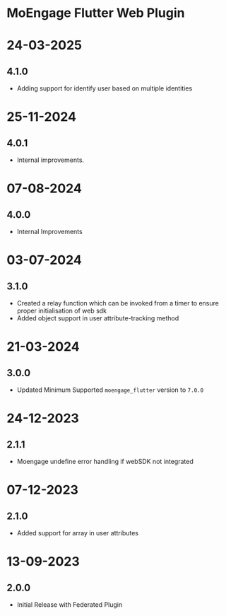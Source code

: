 # MoEngage Flutter Web Plugin

# 24-03-2025

## 4.1.0
- Adding support for identify user based on multiple identities
          
# 25-11-2024

## 4.0.1
- Internal improvements.

# 07-08-2024

## 4.0.0
- Internal Improvements

# 03-07-2024

## 3.1.0
- Created a relay function which can be invoked from a timer to ensure proper initialisation of web sdk
- Added object support in user attribute-tracking method

# 21-03-2024

## 3.0.0
- Updated Minimum Supported `moengage_flutter` version to `7.0.0`

# 24-12-2023

## 2.1.1
- Moengage undefine error handling if webSDK not integrated

# 07-12-2023

## 2.1.0
- Added support for array in user attributes

# 13-09-2023

## 2.0.0
- Initial Release with Federated Plugin